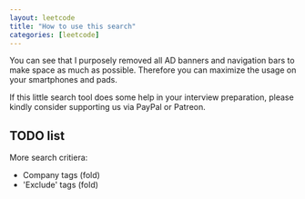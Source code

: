 ```yaml
---
layout: leetcode
title: "How to use this search"
categories: [leetcode]
---
```


You can see that I purposely removed all AD banners and navigation bars to make space as much as possible. Therefore you can maximize the usage on your smartphones and pads. 

If this little search tool does some help in your interview preparation, please kindly consider supporting us via PayPal or Patreon. 

## TODO list

More search critiera:

- Company tags (fold)
- 'Exclude' tags (fold)
